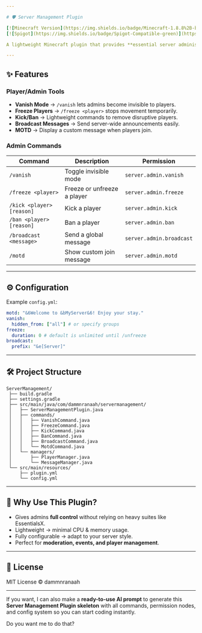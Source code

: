 ```yaml
---

# 🛡️ Server Management Plugin

[![Minecraft Version](https://img.shields.io/badge/Minecraft-1.8.8%2B-blue)](https://www.minecraft.net/)
[![Spigot](https://img.shields.io/badge/Spigot-Compatible-green)](https://www.spigotmc.org/)

A lightweight Minecraft plugin that provides **essential server administration tools** without heavy dependencies or GUI clutter. Perfect for admins and moderators who need **quick control over the server** and players.

---
```


## ✨ Features

### **Player/Admin Tools**

* **Vanish Mode** → `/vanish` lets admins become invisible to players.
* **Freeze Players** → `/freeze <player>` stops movement temporarily.
* **Kick/Ban** → Lightweight commands to remove disruptive players.
* **Broadcast Messages** → Send server-wide announcements easily.
* **MOTD** → Display a custom message when players join.

### **Admin Commands**

| Command                   | Description                 | Permission               |
| ------------------------- | --------------------------- | ------------------------ |
| `/vanish`                 | Toggle invisible mode       | `server.admin.vanish`    |
| `/freeze <player>`        | Freeze or unfreeze a player | `server.admin.freeze`    |
| `/kick <player> [reason]` | Kick a player               | `server.admin.kick`      |
| `/ban <player> [reason]`  | Ban a player                | `server.admin.ban`       |
| `/broadcast <message>`    | Send a global message       | `server.admin.broadcast` |
| `/motd`                   | Show custom join message    | `server.admin.motd`      |

---

## ⚙️ Configuration

Example `config.yml`:

```yaml
motd: "&6Welcome to &bMyServer&6! Enjoy your stay."
vanish:
  hidden_from: ["all"] # or specify groups
freeze:
  duration: 0 # default is unlimited until /unfreeze
broadcast:
  prefix: "&e[Server]"
```

---

## 🛠️ Project Structure

```
ServerManagement/
 ├── build.gradle
 ├── settings.gradle
 ├── src/main/java/com/dammnranaah/servermanagement/
 │   ├── ServerManagementPlugin.java
 │   ├── commands/
 │   │   ├── VanishCommand.java
 │   │   ├── FreezeCommand.java
 │   │   ├── KickCommand.java
 │   │   ├── BanCommand.java
 │   │   ├── BroadcastCommand.java
 │   │   └── MotdCommand.java
 │   └── managers/
 │       ├── PlayerManager.java
 │       └── MessageManager.java
 └── src/main/resources/
     ├── plugin.yml
     └── config.yml
```

---

## 📌 Why Use This Plugin?

* Gives admins **full control** without relying on heavy suites like EssentialsX.
* Lightweight → minimal CPU & memory usage.
* Fully configurable → adapt to your server style.
* Perfect for **moderation, events, and player management**.

---

## 📄 License

MIT License © dammnranaah

---

If you want, I can also make a **ready-to-use AI prompt** to generate this **Server Management Plugin skeleton** with all commands, permission nodes, and config system so you can start coding instantly.

Do you want me to do that?
